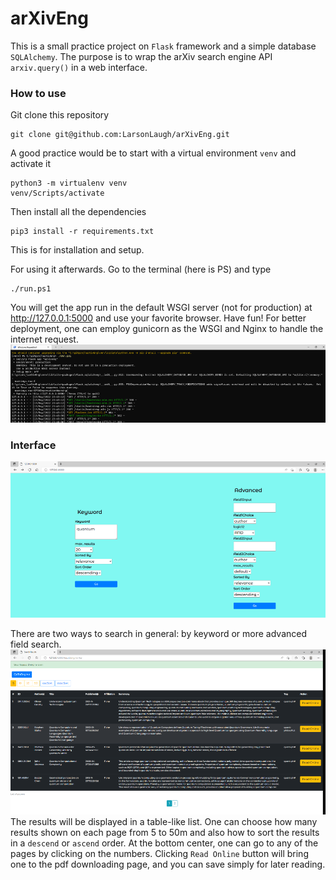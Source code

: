 # arXivEng

This is a small practice project on `Flask` framework and a simple database `SQLAlchemy`.
The purpose is to wrap the arXiv search engine API `arxiv.query()` in a web interface.

### How to use
Git clone this repository
```shell
git clone git@github.com:LarsonLaugh/arXivEng.git
```
A good practice would be to start with a virtual environment `venv` and activate it
```shell
python3 -m virtualenv venv
venv/Scripts/activate
```
Then install all the dependencies
```shell
pip3 install -r requirements.txt
```
This is for installation and setup.

For using it afterwards. Go to the terminal (here is PS) and type
```shell
./run.ps1
```
You will get the app run in the default WSGI server (not for production) at
http://127.0.0.1:5000 and use your favorite browser. Have fun! For better
deployment, one can employ gunicorn as the WSGI and Nginx to handle the internet 
request. 
![](page3.png)


### Interface

![](page1.png)

There are two ways to search in general: by keyword or more advanced field search.
![](page2.png)
The results will be displayed in a table-like list. One can choose how many results shown 
on each page from 5 to 50m and also how to sort the results in a `descend` or `ascend` order.
At the bottom center, one can go to any of the pages by clicking on the numbers.
Clicking `Read Online` button will bring one to the pdf downloading page, and you can save simply
for later reading.



